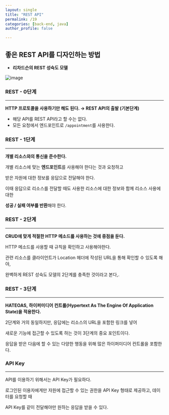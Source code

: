 ```yaml
---
layout: single
title: "REST API"
permalink: /19
categories: [back-end, java]
author_profile: false

---
```


## 좋은 REST API를 디자인하는 방법

- **리차드슨의 REST 성숙도 모델**

![image](https://user-images.githubusercontent.com/77485397/215101777-eefafe96-04ed-48d9-860a-c7241e1f9ff0.png)

### **REST - 0단계**

---

**HTTP 프로토콜을 사용하기만 해도 된다. → REST API의 출발 (기본단계)**

- 해당 API를 REST API라고 할 수는 없다.
- 모든 요청에서 엔드포인트로 `/appointment`를 사용한다.

### REST - 1단계

---

**개별 리소스와의 통신을 준수한다.**

개별 리소스에 맞는 **엔드포인트**를 사용해야 한다는 것과 요청하고 

받은 자원에 대한 정보를 응답으로 전달해야 한다.

이때 응답으로 리소스를 전달할 때도 사용한 리소스에 대한 정보와 함께 리소스 사용에 대한

**성공 / 실패 여부를 반환**해야 한다.

### REST - 2단계

---

**CRUD에 맞게 적절한 HTTP 메소드를 사용하는 것에 중점을 둔다.**

HTTP 메소드를 사용할 때 규칙을 확인하고 사용해야한다.

관련 리소스를 클라이언트가 Location 헤더에 작성된 URL을 통해 확인할 수 있도록 해야,

완벽하게 REST 성숙도 모델의 2단계를 충족한 것이라고 본다,.

### REST - 3단계

---

**HATEOAS, 하이퍼미디어 컨트롤(Hypertext As The Engine Of Application State)을 적용한다.**

2단계와 거의 동일하지만, 응답에는 리소스의 URL을 포함한 링크를 넣어

새로운 기능에 접근할 수 있도록 하는 것이 3단계의 중요 포인트이다.

응답을 받은 다음에 할 수 있는 다양한 행동을 위해 많은 하이퍼미디어 컨트롤을 포함한다.

### API Key

---

API를 이용하기 위해서는 API Key가 필요하다.

로그인된 이용자에게만 자원에 접근할 수 있는 권한을 API Key 형태로 제공하고, 데이터를 요청할 때

API Key를 같이 전달해야만 원하는 응답을 받을 수 있다.
